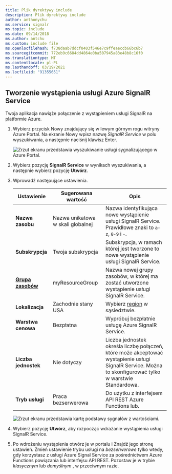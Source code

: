```yaml
---
title: Plik dyrektywy include
description: Plik dyrektywy include
author: anthonychu
ms.service: signalr
ms.topic: include
ms.date: 09/14/2018
ms.author: antchu
ms.custom: include file
ms.openlocfilehash: f738daab7ddcf0403f546e7c9ffeaeccb66bc6b7
ms.sourcegitcommit: 772eb9c6684dd4864e0ba507945a83e48b8c16f0
ms.translationtype: MT
ms.contentlocale: pl-PL
ms.lasthandoff: 03/19/2021
ms.locfileid: "91355651"
---
```

## <a name="create-an-azure-signalr-service-instance"></a>Tworzenie wystąpienia usługi Azure SignalR Service

Twoja aplikacja nawiąże połączenie z wystąpieniem usługi SignalR na platformie Azure.

1. Wybierz przycisk Nowy znajdujący się w lewym górnym rogu witryny Azure Portal. Na ekranie Nowy wpisz nazwę *SignalR Service* w polu wyszukiwania, a następnie naciśnij klawisz Enter.

    ![Zrzut ekranu przedstawia wyszukiwanie usługi sygnalizującego w Azure Portal.](../media/signalr-quickstart-azure-functions-javascript/signalr-quickstart-new.png)

1. Wybierz pozycję **SignalR Service** w wynikach wyszukiwania, a następnie wybierz pozycję **Utwórz**.

1. Wprowadź następujące ustawienia.

    | Ustawienie      | Sugerowana wartość  | Opis                                        |
    | ------------ |  ------- | -------------------------------------------------- |
    | **Nazwa zasobu** | Nazwa unikatowa w skali globalnej | Nazwa identyfikująca nowe wystąpienie usługi SignalR Service. Prawidłowe znaki to `a-z`, `0-9` i `-`.  | 
    | **Subskrypcja** | Twoja subskrypcja | Subskrypcja, w ramach której jest tworzone to nowe wystąpienie usługi SignalR Service. | 
    | **[Grupa zasobów](../../azure-resource-manager/management/overview.md)** |  myResourceGroup | Nazwa nowej grupy zasobów, w której ma zostać utworzone wystąpienie usługi SignalR Service. | 
    | **Lokalizacja** | Zachodnie stany USA | Wybierz [region](https://azure.microsoft.com/regions/) w sąsiedztwie. |
    | **Warstwa cenowa** | Bezpłatna | Wypróbuj bezpłatnie usługę Azure SignalR Service. |
    | **Liczba jednostek** |  Nie dotyczy | Liczba jednostek określa liczbę połączeń, które może akceptować wystąpienie usługi SignalR Service. Można to skonfigurować tylko w warstwie Standardowa. |
    | **Tryb usługi** |  Praca bezserwerowa | Do użytku z interfejsem API REST Azure Functions lub. |

    ![Zrzut ekranu przedstawia kartę podstawy sygnałów z wartościami.](../media/signalr-quickstart-azure-functions-javascript/signalr-quickstart-create.png)

1. Wybierz pozycję **Utwórz**, aby rozpocząć wdrażanie wystąpienia usługi SignalR Service.

1. Po wdrożeniu wystąpienia otwórz je w portalu i Znajdź jego stronę ustawień. Zmień ustawienie trybu usługi na *bezserwerowe* tylko wtedy, gdy korzystasz z usługi Azure Signal Service za pośrednictwem Azure Functions powiązania lub interfejsu API REST. Pozostaw je w trybie *klasycznym* lub *domyślnym* , w przeciwnym razie.